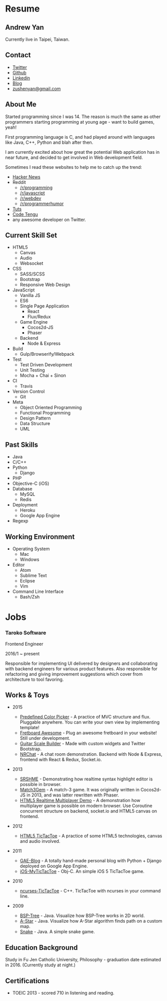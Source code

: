 Resume
======

Andrew Yan
---

Currently live in Taipei, Taiwan.

Contact
---

- [Twitter](https://twitter.com/zushenyan)
- [Github](https://github.com/zushenyan)
- [Linkedin](http://tw.linkedin.com/in/zushenyan)
- [Blog](http://zushenyan.github.io/)
- zushenyan@gmail.com

About Me
---

Started programming since I was 14. The reason is much the same as other programmers starting programming at young age - want to build games, yeah!

First programming language is C, and had played around with languages like Java, C++, Python and blah after then.

I am currently excited about how great the potential Web application has in near future, and decided to get involved in Web development field.

Sometimes I read these websites to help me to catch up the trend:

- [Hacker News](https://news.ycombinator.com/)
- Reddit
  - [/r/programming](https://www.reddit.com/r/programming/)
  - [/r/javascript](https://www.reddit.com/r/javascript/)
  - [/r/webdev](https://www.reddit.com/r/webdev/)
  - [/r/programmerhumor](https://www.reddit.com/r/ProgrammerHumor/)
- [Tuts](https://tutsplus.com/)
- [Code Tengu](http://weekly.codetengu.com/)
- any awesome developer on Twitter.

Current Skill Set
---

- HTML5
  - Canvas
  - Audio
  - Websocket
- CSS
  - SASS/SCSS
  - Bootstrap
  - Responsive Web Design
- JavaScript
  - Vanilla JS
  - ES6
  - Single Page Application
    - React
    - Flux/Redux
  - Game Engine
    - Cocos2d-JS
    - Phaser
  - Backend
    - Node & Express
- Build
  - Gulp/Browserify/Webpack
- Test
  - Test Driven Development
  - Unit Testing
  - Mocha + Chai + Sinon
- CI
  - Travis
- Version Control
  - Git
- Meta
  - Object Oriented Programming
  - Functional Programming
  - Design Pattern
  - Data Structure
  - UML

Past Skills
---

- Java
- C/C++
- Python
  - Django
- PHP
- Objective-C (iOS)
- Database
  - MySQL
  - Redis
- Deployment
  - Heroku
  - Google App Engine
- Regexp

Working Environment
---

- Operating System
  - Mac
  - Windows
- Editor
  - Atom
  - Sublime Text
  - Eclipse
  - Vim
- Command Line Interface
  - Bash/Zsh
  
Jobs
===
### Taroko Software
Frontend Engineer

2016/1 ~ present

Responsible for implementing UI delivered by designers and collaborating with backend engineers for various product features. Also responsible for refactoring and giving improvement suggestions which cover from architecture to tool favoring.



Works & Toys
---

- 2015
  - [Predefined Color Picker](https://github.com/zushenyan/Predefined-Color-Picker) - A practice of MVC structure and flux. Pluggable anywhere. You can write your own view by implementing template!
  - [Fretboard Awesome](https://github.com/zushenyan/Fretboard-Awesome) - Plug an awesome fretboard in your website! Still under development.
  - [Guitar Scale Builder](https://github.com/zushenyan/Guitar-Scale-Builder) - Made with custom widgets and Twitter Bootstrap.
  - [NRChat](https://github.com/zushenyan/NRChat) - A chat room demonstration. Backend with Node & Express, frontend with React & Redux, Socket.io.

- 2013
  - [SRSHME](https://github.com/zushenyan/SRSHME) - Demonstrating how realtime syntax highlight editor is possible in browser.
  - [Match3Gem](https://github.com/zushenyan/Match3Gem) - A match-3 game. It was originally written in Cocos2d-JS in 2013, and was latter rewritten with Phaser.
  - [HTML5 Realtime Multiplayer Demo](https://github.com/zushenyan/HTML5-realtime-multiplayer-demo) - A demonstration how multiplayer game is possible on modern browser. Use Coroutine concurrent structure on backend, socket.io and HTML5 canvas on frontend.

- 2012
  - [HTML5 TicTacToe](https://github.com/zushenyan/HTML5-TicTacToe) - A practice of some HTML5 technologies, canvas and audio involved.

- 2011
  - [GAE-Blog](https://github.com/zushenyan/GAE-Blog) - A totally hand-made personal blog with Python + Django deployed on Google App Engine.
  - [iOS-MyTicTacToe](https://github.com/zushenyan/iOS-MyTicTacToe) - Obj-C. An simple iOS 5 TicTacToe game.

- 2010
  - [ncurses-TicTacToe](https://github.com/zushenyan/ncurses-TicTacToe) - C++. TicTacToe with ncurses in your command line.

- 2009
  - [BSP-Tree](https://github.com/zushenyan/BSP-Tree) - Java. Visualize how BSP-Tree works in 2D world.
  - [A-Star](https://github.com/zushenyan/a-star) - Java. Visualize how A-Star algorithm finds path on a custom map.
  - [Snake](https://github.com/zushenyan/Snake) - Java. A simple snake game.

Education Background
---

Study in Fu Jen Catholic University, Philosophy - graduation date estimated in 2016. (Currently study at night.)

Certifications
---

- TOEIC 2013 - scored 710 in listening and reading.
